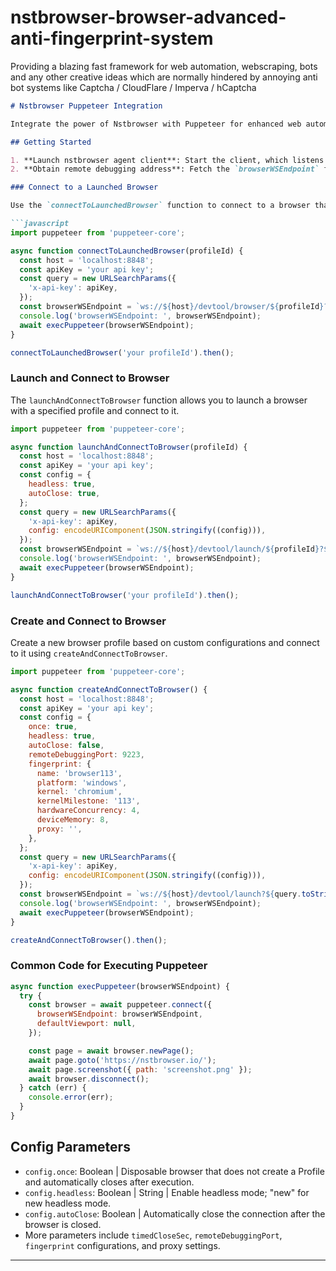 # nstbrowser-browser-advanced-anti-fingerprint-system
Providing a blazing fast framework for web automation, webscraping, bots and any other creative ideas which are normally hindered by annoying anti bot systems like Captcha / CloudFlare / Imperva / hCaptcha


```markdown
# Nstbrowser Puppeteer Integration

Integrate the power of Nstbrowser with Puppeteer for enhanced web automation capabilities. This guide provides step-by-step instructions on how to use Nstbrowser with Puppeteer, enabling you to leverage custom browser profiles, configurations, and more.

## Getting Started

1. **Launch nstbrowser agent client**: Start the client, which listens on port `8848`.
2. **Obtain remote debugging address**: Fetch the `browserWSEndpoint` for connecting to Puppeteer.

### Connect to a Launched Browser

Use the `connectToLaunchedBrowser` function to connect to a browser that has already been launched with a specific profile.

```javascript
import puppeteer from 'puppeteer-core';

async function connectToLaunchedBrowser(profileId) {
  const host = 'localhost:8848';
  const apiKey = 'your api key';
  const query = new URLSearchParams({
    'x-api-key': apiKey,
  });
  const browserWSEndpoint = `ws://${host}/devtool/browser/${profileId}?${query.toString()}`;
  console.log('browserWSEndpoint: ', browserWSEndpoint);
  await execPuppeteer(browserWSEndpoint);
}

connectToLaunchedBrowser('your profileId').then();
```

### Launch and Connect to Browser

The `launchAndConnectToBrowser` function allows you to launch a browser with a specified profile and connect to it.

```javascript
import puppeteer from 'puppeteer-core';

async function launchAndConnectToBrowser(profileId) {
  const host = 'localhost:8848';
  const apiKey = 'your api key';
  const config = {
    headless: true,
    autoClose: true,
  };
  const query = new URLSearchParams({
    'x-api-key': apiKey,
    config: encodeURIComponent(JSON.stringify((config))),
  });
  const browserWSEndpoint = `ws://${host}/devtool/launch/${profileId}?${query.toString()}`;
  console.log('browserWSEndpoint: ', browserWSEndpoint);
  await execPuppeteer(browserWSEndpoint);
}

launchAndConnectToBrowser('your profileId').then();
```

### Create and Connect to Browser

Create a new browser profile based on custom configurations and connect to it using `createAndConnectToBrowser`.

```javascript
import puppeteer from 'puppeteer-core';

async function createAndConnectToBrowser() {
  const host = 'localhost:8848';
  const apiKey = 'your api key';
  const config = {
    once: true,
    headless: true,
    autoClose: false,
    remoteDebuggingPort: 9223,
    fingerprint: {
      name: 'browser113',
      platform: 'windows',
      kernel: 'chromium',
      kernelMilestone: '113',
      hardwareConcurrency: 4,
      deviceMemory: 8,
      proxy: '',
    },
  };
  const query = new URLSearchParams({
    'x-api-key': apiKey,
    config: encodeURIComponent(JSON.stringify((config))),
  });
  const browserWSEndpoint = `ws://${host}/devtool/launch?${query.toString()}`;
  console.log('browserWSEndpoint: ', browserWSEndpoint);
  await execPuppeteer(browserWSEndpoint);
}

createAndConnectToBrowser().then();
```

### Common Code for Executing Puppeteer

```javascript
async function execPuppeteer(browserWSEndpoint) {
  try {
    const browser = await puppeteer.connect({
      browserWSEndpoint: browserWSEndpoint,
      defaultViewport: null,
    });

    const page = await browser.newPage();
    await page.goto('https://nstbrowser.io/');
    await page.screenshot({ path: 'screenshot.png' });
    await browser.disconnect();
  } catch (err) {
    console.error(err);
  }
}
```

## Config Parameters

- `config.once`: Boolean | Disposable browser that does not create a Profile and automatically closes after execution.
- `config.headless`: Boolean | String | Enable headless mode; "new" for new headless mode.
- `config.autoClose`: Boolean | Automatically close the connection after the browser is closed.
- More parameters include `timedCloseSec`, `remoteDebuggingPort`, `fingerprint` configurations, and proxy settings.

---
